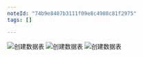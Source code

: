 ```yaml
---
noteId: "74b9e8407b3111f09e8c4908c81f2975"
tags: []

---
```


 
![创建数据表](../images/ebooks/187.jpeg) 
![创建数据表](../images/ebooks/188.jpeg) 
![创建数据表](../images/ebooks/189.jpeg) 